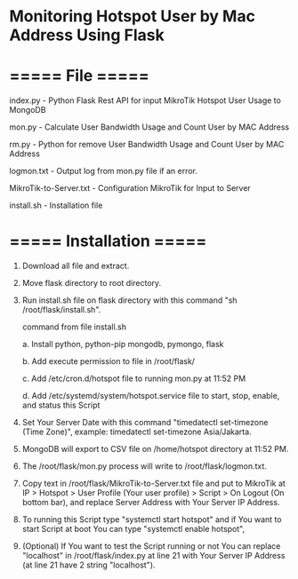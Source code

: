 # Monitoring Hotspot User by Mac Address Using Flask

# ===== File =====
index.py - Python Flask Rest API for input MikroTik Hotspot User Usage to MongoDB

mon.py - Calculate User Bandwidth Usage and Count User by MAC Address

rm.py - Python for remove User Bandwidth Usage and Count User by MAC Address

logmon.txt - Output log from mon.py file if an error.

MikroTik-to-Server.txt - Configuration MikroTik for Input to Server

install.sh - Installation file

# ===== Installation =====
1. Download all file and extract.

2. Move flask directory to root directory.

3. Run install.sh file on flask directory with this command "sh /root/flask/install.sh".

   command from file install.sh
   
   a. Install python, python-pip mongodb, pymongo, flask
   
   b. Add execute permission to file in /root/flask/
   
   c. Add /etc/cron.d/hotspot file to running mon.py at 11:52 PM
   
   d. Add /etc/systemd/system/hotspot.service file to start, stop, enable, and status this Script

4. Set Your Server Date with this command "timedatectl set-timezone (Time Zone)", example: timedatectl set-timezone Asia/Jakarta.

5. MongoDB will export to CSV file on /home/hotspot directory at 11:52 PM.

6. The /root/flask/mon.py process will write to /root/flask/logmon.txt.

7. Copy text in /root/flask/MikroTik-to-Server.txt file and put to MikroTik at IP > Hotspot > User Profile (Your user profile) > Script > On Logout (On bottom bar), and replace Server Address with Your Server IP Address.

8. To running this Script type "systemctl start hotspot" and if You want to start Script at boot You can type "systemctl enable hotspot",

9. (Optional) If You want to test the Script running or not You can replace "localhost" in /root/flask/index.py at line 21 with Your Server IP Address (at line 21 have 2 string "localhost").
